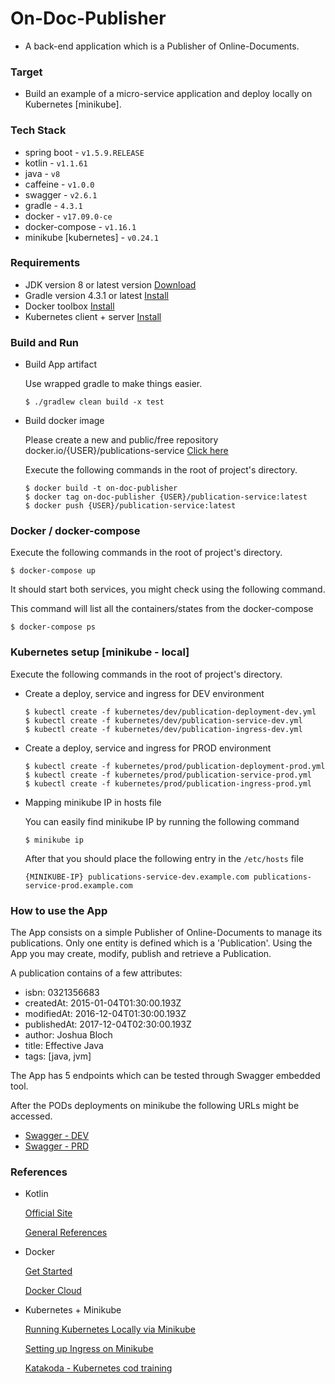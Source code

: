 # On-Doc-Publisher

- A back-end application which is a Publisher of Online-Documents.

### Target
- Build an example of a micro-service application and deploy locally on Kubernetes [minikube].

### Tech Stack
- spring boot - ```v1.5.9.RELEASE```
- kotlin - ```v1.1.61```
- java - ```v8```
- caffeine - ```v1.0.0```
- swagger - ```v2.6.1```
- gradle - ```4.3.1```
- docker - ```v17.09.0-ce```
- docker-compose - ```v1.16.1```
- minikube [kubernetes] - ```v0.24.1```

### Requirements
- JDK version 8 or latest version [Download](http://www.oracle.com/technetwork/java/javase/downloads/jdk8-downloads-2133151.html "Oracle's JVM distribution")
- Gradle version 4.3.1 or latest [Install](https://gradle.org/install/ "gradle.org Tutorials")
- Docker toolbox [Install](https://docs.docker.com/toolbox/overview/ "Official reference")
- Kubernetes client + server [Install](https://kubernetes.io/docs/tasks/tools/install-minikube/ "Official reference")

### Build and Run
- Build App artifact

    Use wrapped gradle to make things easier.

    ```
    $ ./gradlew clean build -x test
    ```

- Build docker image

    Please create a new and public/free repository docker.io/{USER}/publications-service [Click here](https://cloud.docker.com "Click here to create a new account and repository for free")

    Execute the following commands in the root of project's directory.

    ```
    $ docker build -t on-doc-publisher
    $ docker tag on-doc-publisher {USER}/publication-service:latest
    $ docker push {USER}/publication-service:latest
    ```

### Docker / docker-compose

Execute the following commands in the root of project's directory.
```
$ docker-compose up
```

It should start both services, you might check using the following command.

This command will list all the containers/states from the docker-compose

```
$ docker-compose ps
```

### Kubernetes setup [minikube - local]

Execute the following commands in the root of project's directory.
- Create a deploy, service and ingress for DEV environment
    ```
    $ kubectl create -f kubernetes/dev/publication-deployment-dev.yml
    $ kubectl create -f kubernetes/dev/publication-service-dev.yml
    $ kubectl create -f kubernetes/dev/publication-ingress-dev.yml
    ```
    
- Create a deploy, service and ingress for PROD environment
    ```
    $ kubectl create -f kubernetes/prod/publication-deployment-prod.yml
    $ kubectl create -f kubernetes/prod/publication-service-prod.yml
    $ kubectl create -f kubernetes/prod/publication-ingress-prod.yml
    ```

- Mapping minikube IP in hosts file
    
    You can easily find minikube IP by running the following command
    
    ```
    $ minikube ip
    ``` 
    
    After that you should place the following entry in the ```/etc/hosts``` file
    
    ```
    {MINIKUBE-IP} publications-service-dev.example.com publications-service-prod.example.com
    ```

### How to use the App

The App consists on a simple Publisher of Online-Documents to manage its publications.
Only one entity is defined which is a 'Publication'. Using the App you may create, modify, publish and retrieve a Publication.

A publication contains of a few attributes:
- isbn: 0321356683
- createdAt: 2015-01-04T01:30:00.193Z
- modifiedAt: 2016-12-04T01:30:00.193Z
- publishedAt: 2017-12-04T02:30:00.193Z
- author: Joshua Bloch
- title: Effective Java
- tags: [java, jvm]



The App has 5 endpoints which can be tested through Swagger embedded tool.

After the PODs deployments on minikube the following URLs might be accessed.

- [Swagger - DEV](http://publications-service-dev.example.com/api/swagger-ui.html#!)
- [Swagger - PRD](http://publications-service-prod.example.com/api/swagger-ui.html#!)



### References

- Kotlin
    
    [Official Site](https://kotlinlang.org/)
    
    [General References](https://kotlin.link/)

- Docker

    [Get Started](https://docs.docker.com/get-started/)
    
    [Docker Cloud](https://cloud.docker.com/)
    
- Kubernetes + Minikube 

    [Running Kubernetes Locally via Minikube](https://kubernetes.io/docs/getting-started-guides/minikube/#minikube-features)

    [Setting up Ingress on Minikube](https://medium.com/@Oskarr3/setting-up-ingress-on-minikube-6ae825e98f82)

    [Katakoda - Kubernetes cod training](https://www.katacoda.com/courses/kubernetes)

